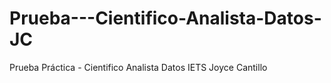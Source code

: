 # Prueba---Cientifico-Analista-Datos-JC
Prueba Práctica - Cientifico Analista Datos IETS Joyce Cantillo
